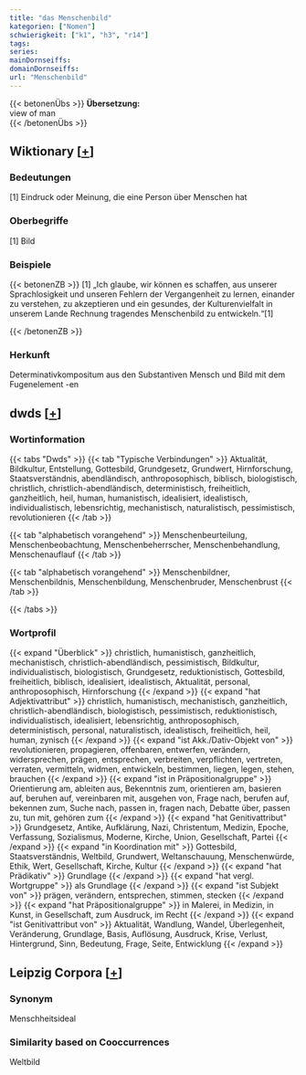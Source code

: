 ```yaml
---
title: "das Menschenbild"
kategorien: ["Nomen"]
schwierigkeit: ["k1", "h3", "r14"]
tags:
series:
mainDornseiffs:
domainDornseiffs:
url: "Menschenbild"
---
```


{{< betonenÜbs >}}
**Übersetzung:**  
view of man  
{{< /betonenÜbs >}}

## Wiktionary [[+](https://de.wiktionary.org/wiki/Menschenbild)]

### Bedeutungen
[1] Eindruck oder Meinung, die eine Person über Menschen hat  

### Oberbegriffe
[1] Bild  

### Beispiele
{{< betonenZB >}}
[1] „Ich glaube, wir können es schaffen, aus unserer Sprachlosigkeit und unseren Fehlern der Vergangenheit zu lernen, einander zu verstehen, zu akzeptieren und ein gesundes, der Kulturenvielfalt in unserem Lande Rechnung tragendes Menschenbild zu entwickeln.“[1]  

{{< /betonenZB >}}
### Herkunft
Determinativkompositum aus den Substantiven Mensch und Bild mit dem Fugenelement -en  



## dwds [[+](https://www.dwds.de/wb/Menschenbild)]

### Wortinformation
{{< tabs "Dwds" >}}
{{< tab "Typische Verbindungen" >}}
Aktualität, Bildkultur, Entstellung, Gottesbild, Grundgesetz, Grundwert, Hirnforschung, Staatsverständnis, abendländisch, anthroposophisch, biblisch, biologistisch, christlich, christlich-abendländisch, deterministisch, freiheitlich, ganzheitlich, heil, human, humanistisch, idealisiert, idealistisch, individualistisch, lebensrichtig, mechanistisch, naturalistisch, pessimistisch, revolutionieren
{{< /tab >}}

{{< tab "alphabetisch vorangehend" >}}
Menschenbeurteilung, Menschenbeobachtung, Menschenbeherrscher, Menschenbehandlung, Menschenauflauf
{{< /tab >}}

{{< tab "alphabetisch vorangehend" >}}
Menschenbildner, Menschenbildnis, Menschenbildung, Menschenbruder, Menschenbrust
{{< /tab >}}

{{< /tabs >}}

### Wortprofil
{{< expand "Überblick" >}} christlich, humanistisch, ganzheitlich, mechanistisch, christlich-abendländisch, pessimistisch, Bildkultur, individualistisch, biologistisch, Grundgesetz, reduktionistisch, Gottesbild, freiheitlich, biblisch, idealisiert, idealistisch, Aktualität, personal, anthroposophisch, Hirnforschung {{< /expand >}}
{{< expand "hat Adjektivattribut" >}} christlich, humanistisch, mechanistisch, ganzheitlich, christlich-abendländisch, biologistisch, pessimistisch, reduktionistisch, individualistisch, idealisiert, lebensrichtig, anthroposophisch, deterministisch, personal, naturalistisch, idealistisch, freiheitlich, heil, human, zynisch {{< /expand >}}
{{< expand "ist Akk./Dativ-Objekt von" >}} revolutionieren, propagieren, offenbaren, entwerfen, verändern, widersprechen, prägen, entsprechen, verbreiten, verpflichten, vertreten, verraten, vermitteln, widmen, entwickeln, bestimmen, liegen, legen, stehen, brauchen {{< /expand >}}
{{< expand "ist in Präpositionalgruppe" >}} Orientierung am, ableiten aus, Bekenntnis zum, orientieren am, basieren auf, beruhen auf, vereinbaren mit, ausgehen von, Frage nach, berufen auf, bekennen zum, Suche nach, passen in, fragen nach, Debatte über, passen zu, tun mit, gehören zum {{< /expand >}}
{{< expand "hat Genitivattribut" >}} Grundgesetz, Antike, Aufklärung, Nazi, Christentum, Medizin, Epoche, Verfassung, Sozialismus, Moderne, Kirche, Union, Gesellschaft, Partei {{< /expand >}}
{{< expand "in Koordination mit" >}} Gottesbild, Staatsverständnis, Weltbild, Grundwert, Weltanschauung, Menschenwürde, Ethik, Wert, Gesellschaft, Kirche, Kultur {{< /expand >}}
{{< expand "hat Prädikativ" >}} Grundlage {{< /expand >}}
{{< expand "hat vergl. Wortgruppe" >}} als Grundlage {{< /expand >}}
{{< expand "ist Subjekt von" >}} prägen, verändern, entsprechen, stimmen, stecken {{< /expand >}}
{{< expand "hat Präpositionalgruppe" >}} in Malerei, in Medizin, in Kunst, in Gesellschaft, zum Ausdruck, im Recht {{< /expand >}}
{{< expand "ist Genitivattribut von" >}} Aktualität, Wandlung, Wandel, Überlegenheit, Veränderung, Grundlage, Basis, Auflösung, Ausdruck, Krise, Verlust, Hintergrund, Sinn, Bedeutung, Frage, Seite, Entwicklung {{< /expand >}}

## Leipzig Corpora [[+](https://corpora.uni-leipzig.de/en/res?word=Menschenbild&corpusId=deu_newscrawl-public_2018)]


### Synonym
Menschheitsideal


### Similarity based on Cooccurrences
Weltbild

